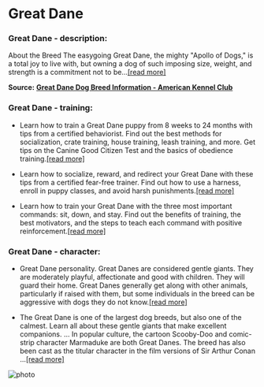 # Great Dane

### Great Dane - description:

About the Breed The easygoing Great Dane, the mighty "Apollo of Dogs," is a total joy to live with, but owning a dog of such imposing size, weight, and strength is a commitment not to be...[\[read more\]](https://www.akc.org/dog-breeds/great-dane/)

**Source:** __[Great Dane Dog Breed Information - American Kennel Club](https://www.akc.org/dog-breeds/great-dane/)__

### Great Dane - training:

* Learn how to train a Great Dane puppy from 8 weeks to 24 months with tips from a certified behaviorist. Find out the best methods for socialization, crate training, house training, leash training, and more. Get tips on the Canine Good Citizen Test and the basics of obedience training.[\[read more\]](https://www.akc.org/expert-advice/puppy-information/how-to-train-a-great-dane-puppy/)

* Learn how to socialize, reward, and redirect your Great Dane with these tips from a certified fear-free trainer. Find out how to use a harness, enroll in puppy classes, and avoid harsh punishments.[\[read more\]](https://www.hepper.com/how-to-train-a-great-dane/)

* Learn how to train your Great Dane with the three most important commands: sit, down, and stay. Find out the benefits of training, the best motivators, and the steps to teach each command with positive reinforcement.[\[read more\]](https://greatdanecare.com/important-great-dane-training-commands/)

### Great Dane - character:

* Great Dane personality. Great Danes are considered gentle giants. They are moderately playful, affectionate and good with children. They will guard their home. Great Danes generally get along with other animals, particularly if raised with them, but some individuals in the breed can be aggressive with dogs they do not know.[\[read more\]](https://www.hillspet.com/dog-care/dog-breeds/great-dane)

* The Great Dane is one of the largest dog breeds, but also one of the calmest. Learn all about these gentle giants that make excellent companions. ... In popular culture, the cartoon Scooby-Doo and comic-strip character Marmaduke are both Great Danes. The breed has also been cast as the titular character in the film versions of Sir Arthur Conan ...[\[read more\]](https://www.thesprucepets.com/great-dane-dog-breed-profile-1117971)

![photo](https://www.alcazar.in/UserUploads/Editted-Images/vCXYdy6IZYgDd2NygThE.jpg)